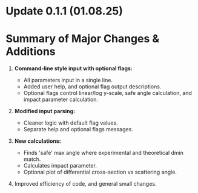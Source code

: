 # Update 0.1.1 (01.08.25)
# Summary of Major Changes & Additions

1. **Command-line style input with optional flags:**
   - All parameters input in a single line.
   - Added user help, and optional flag output descriptions.
   - Optional flags control linear/log y-scale, safe angle calculation, and impact parameter calculation.

2. **Modified input parsing:**
   - Cleaner logic with default flag values.
   - Separate help and optional flags messages.

3. **New calculations:**
   - Finds 'safe' max angle where experimental and theoretical dmin match.
   - Calculates impact parameter.
   - Optional plot of differential cross-section vs scattering angle.

4. Improved efficiency of code, and general small changes.
